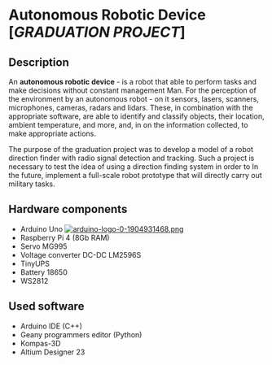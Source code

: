 # Autonomous Robotic Device [*GRADUATION PROJECT*]

## Description

An **autonomous robotic device** - is a robot that able to perform tasks and make decisions without constant management Man. For the perception of the environment by an autonomous robot - on it sensors, lasers, scanners, microphones, cameras, radars and lidars. These, in combination with the appropriate software, are able to identify and classify objects, their location, ambient temperature, and more, and, in on the information collected, to make appropriate actions.   

The purpose of the graduation project was to develop a model of a robot direction finder with radio signal detection and tracking. Such a project is necessary to test the idea of using a direction finding system in order to In the future, implement a full-scale robot prototype that will directly carry out military tasks.

## Hardware components

- Arduino Uno [![arduino-logo-0-1904931468.png](https://i.postimg.cc/xCXBF2bX/arduino-logo-0-1904931468.png)](https://postimg.cc/0Mqtbhnv)
- Raspberry Pi 4 (8Gb RAM)
- Servo MG995
- Voltage converter DC-DC LM2596S
- TinyUPS
- Battery 18650
- WS2812

## Used software

- Arduino IDE (C++)
- Geany programmers editor (Python)
- Kompas-3D
- Altium Designer 23
